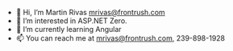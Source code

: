 - 👋 Hi, I’m Martin Rivas mrivas@frontrush.com
- 👀 I’m interested in ASP.NET Zero.
- 🌱 I’m currently learning Angular
- 📫 You can reach me at mrivas@frontrush.com, 239-898-1928

<!---
mrivasfrontrush/mrivasfrontrush is a ✨ special ✨ repository because its `README.md` (this file) appears on your GitHub profile.
You can click the Preview link to take a look at your changes.
--->
